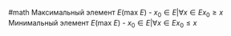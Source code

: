 #math 
Максимальный элемент $E$(max $E$) - $x_0 \in E | \forall x \in E x_0 \geq x$
Минимальный элемент $E$(max $E$) - $x_0 \in E | \forall x \in E x_0 \leq x$